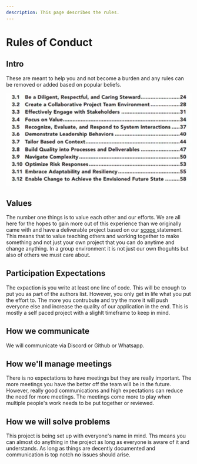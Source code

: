 ```yaml
---
description: This page describes the rules.
---
```


# Rules of Conduct

## Intro

These are meant to help you and not become a burden and any rules can be removed or added based on popular beliefs.&#x20;

![](../.gitbook/assets/image1.png)

## Values&#x20;

The number one things is to value each other and our efforts. We are all here for the hopes to gain more out of this experience than we originally came with and have a deliverable project based on our [scope ](scope-statement.md)statement. This means that to value teaching others and working together to make something and not just your own project that you can do anytime and change anything. In a group environment it is not just our own thoguhts but also of others we must care about.

## Participation Expectations&#x20;

The expaction is you write at least one line of code. This will be enough to put you as part of the authors list. However, you only get in life what you put the effort to. The more you contrubute and try the more it will push everyone else and increase the quality of our application in the end. This is mostly a self paced project with a slighlt timeframe to keep in mind.&#x20;

## How we communicate&#x20;

We will communicate via Discord or Github or Whatsapp.&#x20;

## How we'll manage meetings&#x20;

There is no expectations to have meetings but they are really important. The more meetings you have the better off the team will be in the future. However, really good communications and high expectations can reduce the need for more meetings. The meetings come more to play when multiple people's work needs to be put together or reviewed.&#x20;

## How we will solve problems&#x20;

This project is being set up with everyone's name in mind. Ths means you can almost do anything in the project as long as everyone is aware of it and understands. As long as things are decently documented and communication is top notch no issues should arise.&#x20;
